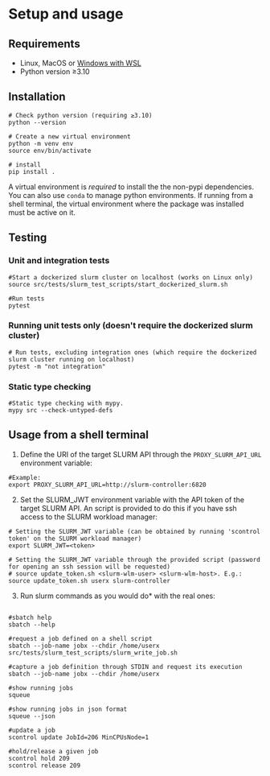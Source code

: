 # Setup and usage

## Requirements
- Linux, MacOS or [Windows with WSL](https://learn.microsoft.com/en-us/windows/wsl/)
- Python version ≥3.10

## Installation 

```shell
# Check python version (requiring ≥3.10)
python --version

# Create a new virtual environment
python -m venv env
source env/bin/activate

# install 
pip install .

```

A virtual environment is *required* to install the the non-pypi dependencies. You can also use `conda` to manage python environments. If running from a shell terminal, the virtual environment where the package was installed must be active on it.

## Testing

### Unit and integration tests

```shell
#Start a dockerized slurm cluster on localhost (works on Linux only)
source src/tests/slurm_test_scripts/start_dockerized_slurm.sh

#Run tests 
pytest
```

### Running unit tests only (doesn't require the dockerized slurm cluster)

```shell
# Run tests, excluding integration ones (which require the dockerized slurm cluster running on localhost)
pytest -m "not integration"
```

### Static type checking

```shell
#Static type checking with mypy. 
mypy src --check-untyped-defs
```

## Usage from a shell terminal

1. Define the URI of the target SLURM API through the `PROXY_SLURM_API_URL` environment variable:

```shell
#Example:
export PROXY_SLURM_API_URL=http://slurm-controller:6820
```

2. Set the SLURM_JWT environment variable with the API token of the target SLURM API. An script is provided to do this if you have ssh access to the SLURM workload manager:

```shell
# Setting the SLURM_JWT variable (can be obtained by running 'scontrol token' on the SLURM workload manager)
export SLURM_JWT=<token>

# Setting the SLURM_JWT variable through the provided script (password for opening an ssh session will be requested)
# source update_token.sh <slurm-wlm-user> <slurm-wlm-host>. E.g.:
source update_token.sh userx slurm-controller
```
   
3. Run slurm commands as you would do* with the real ones:

```shell

#sbatch help
sbatch --help

#request a job defined on a shell script
sbatch --job-name jobx --chdir /home/userx  src/tests/slurm_test_scripts/slurm_write_job.sh

#capture a job definition through STDIN and request its execution
sbatch --job-name jobx --chdir /home/userx

#show running jobs
squeue 

#show running jobs in json format
squeue --json

#update a job
scontrol update JobId=206 MinCPUsNode=1

#hold/release a given job
scontrol hold 209
scontrol release 209

```


